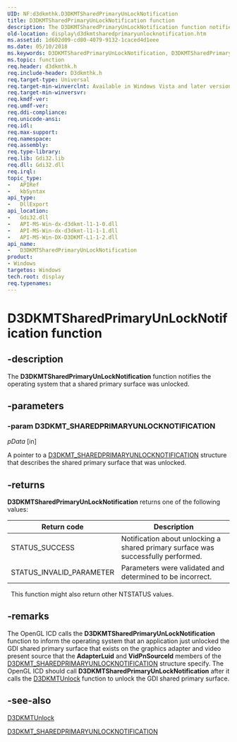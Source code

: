 ```yaml
---
UID: NF:d3dkmthk.D3DKMTSharedPrimaryUnLockNotification
title: D3DKMTSharedPrimaryUnLockNotification function
description: The D3DKMTSharedPrimaryUnLockNotification function notifies the operating system that a shared primary surface was unlocked.
old-location: display\d3dkmtsharedprimaryunlocknotification.htm
ms.assetid: 1d602d09-cd80-4079-9132-1caced4d1eee
ms.date: 05/10/2018
ms.keywords: D3DKMTSharedPrimaryUnLockNotification, D3DKMTSharedPrimaryUnLockNotification function [Display Devices], OpenGL_Functions_311a1879-e3f7-44e2-aa1a-0c070e45bf85.xml, d3dkmthk/D3DKMTSharedPrimaryUnLockNotification, display.d3dkmtsharedprimaryunlocknotification
ms.topic: function
req.header: d3dkmthk.h
req.include-header: D3dkmthk.h
req.target-type: Universal
req.target-min-winverclnt: Available in Windows Vista and later versions of the Windows operating systems.
req.target-min-winversvr: 
req.kmdf-ver: 
req.umdf-ver: 
req.ddi-compliance: 
req.unicode-ansi: 
req.idl: 
req.max-support: 
req.namespace: 
req.assembly: 
req.type-library: 
req.lib: Gdi32.lib
req.dll: Gdi32.dll
req.irql: 
topic_type:
-	APIRef
-	kbSyntax
api_type:
-	DllExport
api_location:
-	Gdi32.dll
-	API-MS-Win-dx-d3dkmt-l1-1-0.dll
-	API-MS-Win-dx-d3dkmt-l1-1-1.dll
-	API-MS-Win-DX-D3DKMT-L1-1-2.dll
api_name:
-	D3DKMTSharedPrimaryUnLockNotification
product:
- Windows
targetos: Windows
tech.root: display
req.typenames: 
---
```


# D3DKMTSharedPrimaryUnLockNotification function


## -description

The <b>D3DKMTSharedPrimaryUnLockNotification</b> function notifies the operating system that a shared primary surface was unlocked.

## -parameters

### -param D3DKMT_SHAREDPRIMARYUNLOCKNOTIFICATION

*pData* [in]

A pointer to a <a href="https://msdn.microsoft.com/library/windows/hardware/ff548344">D3DKMT_SHAREDPRIMARYUNLOCKNOTIFICATION</a> structure that describes the shared primary surface that was unlocked.

## -returns

<b>D3DKMTSharedPrimaryUnLockNotification</b> returns one of the following values:

|Return code|Description|
|--- |--- |
|STATUS_SUCCESS|Notification about unlocking a shared primary surface was successfully performed.|
|STATUS_INVALID_PARAMETER|Parameters were validated and determined to be incorrect.|
 
This function might also return other NTSTATUS values.

## -remarks

The OpenGL ICD calls the <b>D3DKMTSharedPrimaryUnLockNotification</b> function to inform the operating system that an application just unlocked the GDI shared primary surface that exists on the graphics adapter and video present source that the <b>AdapterLuid</b> and <b>VidPnSourceId</b> members of the <a href="https://msdn.microsoft.com/library/windows/hardware/ff548344">D3DKMT_SHAREDPRIMARYUNLOCKNOTIFICATION</a> structure specify. The OpenGL ICD should call <b>D3DKMTSharedPrimaryUnLockNotification</b> after it calls the <a href="https://msdn.microsoft.com/library/windows/hardware/ff547233">D3DKMTUnlock</a> function to unlock the GDI shared primary surface.

## -see-also

<a href="https://msdn.microsoft.com/library/windows/hardware/ff547233">D3DKMTUnlock</a>



<a href="https://msdn.microsoft.com/library/windows/hardware/ff548344">D3DKMT_SHAREDPRIMARYUNLOCKNOTIFICATION</a>
 

 

